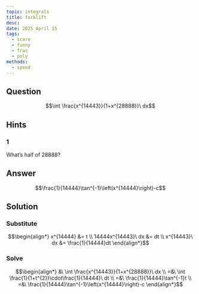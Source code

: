 ```yaml
---
topic: integrals
title: forklift
desc: 
date: 2025 April 15
tags:
  - scare
  - funny
  - frac
  - poly
methods:
  - speed
---
```



## Question
```math
\int \frac{x^{14443}}{1+x^{28888}}\ dx
```


## Hints

### 1
What’s half of $28888$?


## Answer
```math
\frac{1}{14444}\tan^{-1}\left(x^{14444}\right)-c
```


## Solution

### Substitute
```math
\begin{align*}
  x^{14444} &= t
  \\ 14444x^{14443}\ dx &= dt
  \\ x^{14443}\ dx &= \frac{1}{14444}dt
\end{align*}
```

### Solve
```math
\begin{align*}
  &\ \int \frac{x^{14443}}{1+x^{28888}}\ dx
  \\ =&\ \int \frac{1}{1+t^{2}}\cdot\frac{1}{14444}\ dt
  \\ =&\ \frac{1}{14444}\tan^{-1}t
  \\ =&\ \frac{1}{14444}\tan^{-1}\left(x^{14444}\right)-c
\end{align*}
```
